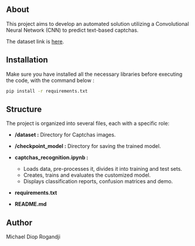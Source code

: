 ## About

This project aims to develop an automated solution utilizing a Convolutional Neural Network (CNN) to predict text-based captchas.

The dataset link is [here](https://www.kaggle.com/datasets/fournierp/captcha-version-2-images/data).


## Installation

Make sure you have installed all the necessary libraries before executing the code, with the command below :
   ```bash
   pip install -r requirements.txt
   ```


## Structure 

The project is organized into several files, each with a specific role:

- **/dataset :** Directory for Captchas images.

- **/checkpoint_model :** Directory for saving the trained model.

- **captchas_recognition.ipynb :**
  - Loads data, pre-processes it, divides it into training and test sets.
  - Creates, trains and evaluates the customized model.
  - Displays classification reports, confusion matrices and demo.

- **requirements.txt** 

- **README.md** 


## Author
Michael Diop Rogandji 











